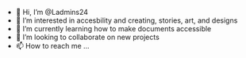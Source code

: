 - 👋 Hi, I’m @Ladmins24
- 👀 I’m interested in accesbility and creating, stories, art, and designs
- 🌱 I’m currently learning how to make documents accessible
- 💞️ I’m looking to collaborate on new projects
- 📫 How to reach me ...

<!---
Ladmins24/Ladmins24 is a ✨ special ✨ repository because its `README.md` (this file) appears on your GitHub profile.
You can click the Preview link to take a look at your changes.
--->
